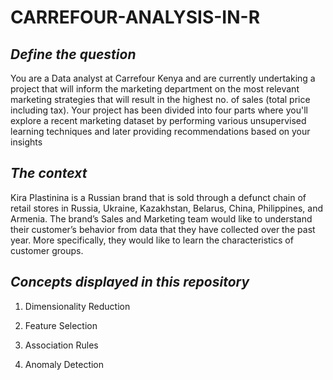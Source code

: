 # CARREFOUR-ANALYSIS-IN-R


## *Define the question*

You are a Data analyst at Carrefour Kenya and are currently undertaking a project that will inform the marketing department on the most relevant marketing strategies that will result in the highest no. of sales (total price including tax). Your project has been divided into four parts where you'll explore a recent marketing dataset by performing various unsupervised learning techniques and later providing recommendations based on your insights


## *The context*

Kira Plastinina is a Russian brand that is sold through a defunct chain of
retail stores in Russia, Ukraine, Kazakhstan, Belarus, China, Philippines, 
and Armenia. The brand’s Sales and Marketing team would like to understand
their customer’s behavior from data that they have collected over the past year.
More specifically, they would like to learn the characteristics of customer 
groups.

## *Concepts displayed in this repository*

1.  Dimensionality Reduction 

2.  Feature Selection

3.  Association Rules

4.  Anomaly Detection

